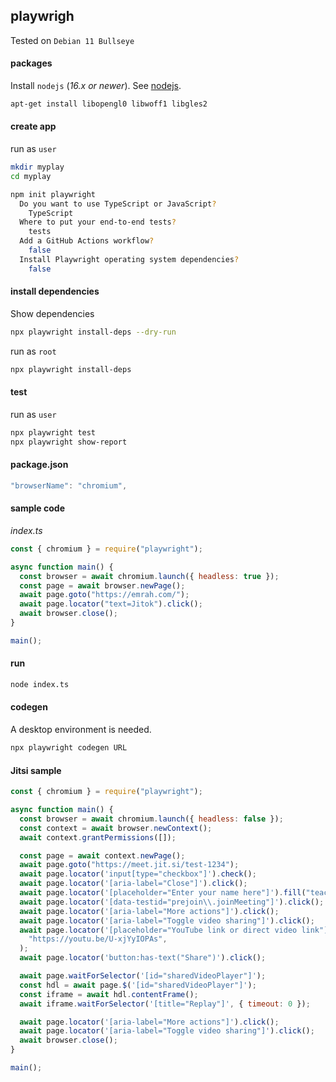 ## playwrigh

Tested on `Debian 11 Bullseye`

#### packages

Install `nodejs` (_16.x or newer_). See [nodejs](./nodejs.md).

```bash
apt-get install libopengl0 libwoff1 libgles2
```

#### create app

run as `user`

```bash
mkdir myplay
cd myplay

npm init playwright
  Do you want to use TypeScript or JavaScript?
    TypeScript
  Where to put your end-to-end tests?
    tests
  Add a GitHub Actions workflow?
    false
  Install Playwright operating system dependencies?
    false
```

#### install dependencies

Show dependencies

```bash
npx playwright install-deps --dry-run
```

run as `root`

```bash
npx playwright install-deps
```

#### test

run as `user`

```bash
npx playwright test
npx playwright show-report
```

#### package.json

```javascript
"browserName": "chromium",
```

#### sample code

_index.ts_

```javascript
const { chromium } = require("playwright");

async function main() {
  const browser = await chromium.launch({ headless: true });
  const page = await browser.newPage();
  await page.goto("https://emrah.com/");
  await page.locator("text=Jitok").click();
  await browser.close();
}

main();
```

#### run

```bash
node index.ts
```

#### codegen

A desktop environment is needed.

```bash
npx playwright codegen URL
```

#### Jitsi sample

```javascript
const { chromium } = require("playwright");

async function main() {
  const browser = await chromium.launch({ headless: false });
  const context = await browser.newContext();
  await context.grantPermissions([]);

  const page = await context.newPage();
  await page.goto("https://meet.jit.si/test-1234");
  await page.locator('input[type="checkbox"]').check();
  await page.locator('[aria-label="Close"]').click();
  await page.locator('[placeholder="Enter your name here"]').fill("teacher");
  await page.locator('[data-testid="prejoin\\.joinMeeting"]').click();
  await page.locator('[aria-label="More actions"]').click();
  await page.locator('[aria-label="Toggle video sharing"]').click();
  await page.locator('[placeholder="YouTube link or direct video link"]').fill(
    "https://youtu.be/U-xjYyIOPAs",
  );
  await page.locator('button:has-text("Share")').click();

  await page.waitForSelector('[id="sharedVideoPlayer"]');
  const hdl = await page.$('[id="sharedVideoPlayer"]');
  const iframe = await hdl.contentFrame();
  await iframe.waitForSelector('[title="Replay"]', { timeout: 0 });

  await page.locator('[aria-label="More actions"]').click();
  await page.locator('[aria-label="Toggle video sharing"]').click();
  await browser.close();
}

main();
```
